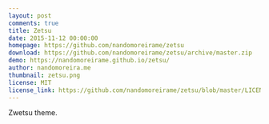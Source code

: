 ```yaml
---
layout: post
comments: true
title: Zetsu
date: 2015-11-12 00:00:00
homepage: https://github.com/nandomoreirame/zetsu
download: https://github.com/nandomoreirame/zetsu/archive/master.zip
demo: https://nandomoreirame.github.io/zetsu/
author: nandomoreira.me
thumbnail: zetsu.png
license: MIT
license_link: https://github.com/nandomoreirame/zetsu/blob/master/LICENSE
---
```


Zwetsu theme.
